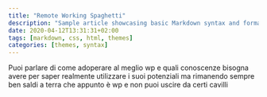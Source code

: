 ```yaml
---
title: "Remote Working Spaghetti"
description: "Sample article showcasing basic Markdown syntax and formatting for HTML elements."
date: 2020-04-12T13:31:31+02:00
tags: [markdown, css, html, themes]
categories: [themes, syntax]
---
```


Puoi parlare di come adoperare al meglio wp e quali conoscenze bisogna avere per saper realmente utilizzare i suoi potenziali ma rimanendo sempre ben saldi a terra che appunto è wp e non puoi uscire da certi cavilli
